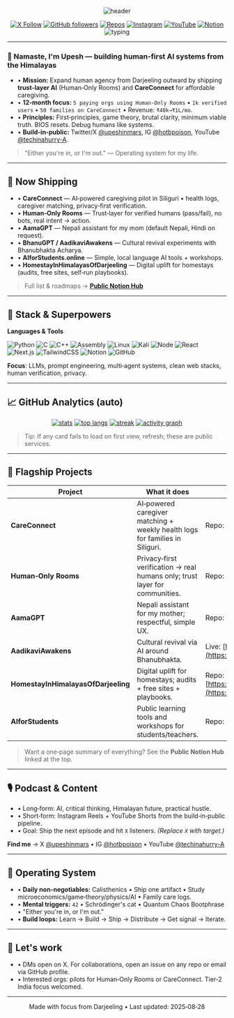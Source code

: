 <!-- README for GitHub profile repo: github.com/ripplewave2025/ripplewave2025
Theme: Synth Architect • Darjeeling → World | AI × Community × Hustle
Note: Replace handles below only if they change. All image links are public badge/SVG providers that work inside GitHub READMEs. -->

<div align="center">
<!-- HERO -->
<img src="https://capsule-render.vercel.app/api?type=waving&height=260&color=0:111827,100:16a34a&text=Upesh%20%7C%20Upesh%20in%20Mars&fontColor=ffffff&fontAlign=50&fontAlignY=40&desc=Synth%20Architect%20%F0%9F%8C%8C%20%E2%80%A2%20AI%20for%20Himalayan%20Communities&descAlign=50&descAlignY=65" alt="header"/>

[![X Follow](https://img.shields.io/twitter/follow/upeshinmars?style=social)](https://x.com/upeshinmars) [![GitHub followers](https://img.shields.io/github/followers/ripplewave2025?style=social)](https://github.com/ripplewave2025) [![Repos](https://img.shields.io/badge/Repos-62-blue)](https://github.com/ripplewave2025?tab=repositories) [![Instagram](https://img.shields.io/badge/Instagram-hotbpoison-E4405F?logo=instagram)](https://www.instagram.com/hotbpoison) [![YouTube](https://img.shields.io/badge/YouTube-techinahurry--A-red?logo=youtube)](https://www.youtube.com/@techinahurry-A) [![Notion](https://img.shields.io/badge/Notion-Hub-black?logo=notion)](https://massive-industry-848.notion.site/Website-Structure-212983e5ce75804688b6e1b68f4d681e?pvs=143)
<br/>
<img src="https://readme-typing-svg.herokuapp.com?font=JetBrains+Mono&pause=1000&center=true&vCenter=true&color=16A34A&width=850&lines=Human-First+AI+%E2%86%92+Darjeeling%2C+then+Everywhere;CareConnect%2C+Human-Only+Rooms%2C+AIforStudents%2C+BhanuGPT;Ship+Daily+%7C+Think+in+First+Principles+%7C+Live+on+42" alt="typing" />
</div>

---

### 👋 Namaste, I'm Upesh — building human‑first AI systems from the Himalayas

* • **Mission:** Expand human agency from Darjeeling outward by shipping **trust‑layer AI** (Human‑Only Rooms) and **CareConnect** for affordable caregiving.
* • **12‑month focus:** `5 paying orgs using Human‑Only Rooms` • `1k verified users` • `50 families on CareConnect` • Revenue: `₹40k→₹1L/mo`.
* • **Principles:** First‑principles, game theory, brutal clarity, minimum viable truth. BIOS resets. Debug humans like systems.
* • **Build‑in‑public:** Twitter/X [@upeshinmars](https://x.com/upeshinmars), IG [@hotbpoison](https://www.instagram.com/hotbpoison), YouTube [@techinahurry-A](https://www.youtube.com/@techinahurry-A).

> "Either you're in, or I'm out." — Operating system for my life.

---

## 🔭 Now Shipping

* • **CareConnect** — AI‑powered caregiving pilot in Siliguri • health logs, caregiver matching, privacy‑first verification.
* • **Human‑Only Rooms** — Trust‑layer for verified humans (pass/fail), no bots, real intent → action.
* • **AamaGPT** — Nepali assistant for my mom (default Nepali, Hindi on request).
* • **BhanuGPT / AadikaviAwakens** — Cultural revival experiments with Bhanubhakta Acharya.
* • **AIforStudents.online** — Simple, local language AI tools + workshops.
* • **HomestayInHimalayasOfDarjeeling** — Digital uplift for homestays (audits, free sites, self‑run playbooks).

> Full list & roadmaps → **[Public Notion Hub](https://massive-industry-848.notion.site/Website-Structure-212983e5ce75804688b6e1b68f4d681e?pvs=143)**

---

## 🧠 Stack & Superpowers

**Languages & Tools**

![Python](https://img.shields.io/badge/Python-111827?logo=python&logoColor=16a34a)
![C](https://img.shields.io/badge/C-111827?logo=c&logoColor=16a34a)
![C++](https://img.shields.io/badge/C%2B%2B-111827?logo=cplusplus&logoColor=16a34a)
![Assembly](https://img.shields.io/badge/Assembly-111827?logo=raspberrypi&logoColor=16a34a)
![Linux](https://img.shields.io/badge/Linux-111827?logo=linux&logoColor=16a34a)
![Kali](https://img.shields.io/badge/Kali%20Linux-111827?logo=kalilinux&logoColor=16a34a)
![Node](https://img.shields.io/badge/Node.js-111827?logo=nodedotjs&logoColor=16a34a)
![React](https://img.shields.io/badge/React-111827?logo=react&logoColor=16a34a)
![Next.js](https://img.shields.io/badge/Next.js-111827?logo=nextdotjs&logoColor=16a34a)
![TailwindCSS](https://img.shields.io/badge/Tailwind-111827?logo=tailwindcss&logoColor=16a34a)
![Notion](https://img.shields.io/badge/Notion-111827?logo=notion&logoColor=16a34a)
![GitHub](https://img.shields.io/badge/GitHub-111827?logo=github&logoColor=16a34a)

**Focus**: LLMs, prompt engineering, multi‑agent systems, clean web stacks, human verification, privacy.

---

## 📈 GitHub Analytics (auto)

<div align="center">
<a href="https://github.com/anuraghazra/github-readme-stats"><img src="https://github-readme-stats.vercel.app/api?username=ripplewave2025&show_icons=true&theme=dark&hide_border=true&bg_color=111827&title_color=16a34a&icon_color=16a34a&text_color=ffffff" alt="stats"/></a>
<a href="https://github.com/anuraghazra/github-readme-stats"><img src="https://github-readme-stats.vercel.app/api/top-langs/?username=ripplewave2025&layout=compact&theme=dark&hide_border=true&bg_color=111827&title_color=16a34a&text_color=ffffff" alt="top langs"/></a>
<a href="https://github.com/denvercoder1/github-readme-streak-stats"><img src="https://streak-stats.demolab.com?user=ripplewave2025&theme=dark&hide_border=true&background=111827&ring=16A34A&fire=16A34A&currStreakLabel=16A34A" alt="streak"/></a>
<a href="https://github.com/Ashutosh00710/github-readme-activity-graph"><img src="https://github-readme-activity-graph.vercel.app/graph?username=ripplewave2025&theme=react-dark&hide_border=true&bg_color=111827&color=16a34a&line=16a34a&point=ffffff" alt="activity graph"/></a>
</div>

> Tip: If any card fails to load on first view, refresh; these are public services.

---

## 🚀 Flagship Projects

| Project                             | What it does                                                                 | Links                                                                                                                                        |
| ----------------------------------- | ---------------------------------------------------------------------------- | -------------------------------------------------------------------------------------------------------------------------------------------- |
| **CareConnect**                     | AI‑powered caregiver matching + weekly health logs for families in Siliguri. | Repo: *TBA* • Pitch: *TBA*                                                                                                                   |
| **Human‑Only Rooms**                | Privacy‑first verification → real humans only; trust layer for communities.  | Repo: *TBA*                                                                                                                                  |
| **AamaGPT**                         | Nepali assistant for my mother; respectful, simple UX.                       | Repo: *TBA*                                                                                                                                  |
| **AadikaviAwakens**                 | Cultural revival via AI around Bhanubhakta.                                  | Live: [https://ripplewave2025.github.io/AadikaviAwakens](https://ripplewave2025.github.io/AadikaviAwakens)                                   |
| **HomestayInHimalayasOfDarjeeling** | Digital uplift for homestays; audits + free sites + playbooks.               | Repo: [https://github.com/ripplewave2025/HomestayInHimalayasOfDarjeeling](https://github.com/ripplewave2025/HomestayInHimalayasOfDarjeeling) |
| **AIforStudents**                   | Public learning tools and workshops for students/teachers.                   | Repo: *TBA*                                                                                                                                  |

> Want a one‑page summary of everything? See the **Public Notion Hub** linked at the top.

---

## 🎙️ Podcast & Content

* • Long‑form: AI, critical thinking, Himalayan future, practical hustle.
* • Short‑form: Instagram Reels + YouTube Shorts from the build‑in‑public pipeline.
* • Goal: Ship the next episode and hit `X` listeners. *(Replace `X` with target.)*

**Find me** → X [@upeshinmars](https://x.com/upeshinmars) • IG [@hotbpoison](https://www.instagram.com/hotbpoison) • YouTube [@techinahurry-A](https://www.youtube.com/@techinahurry-A)

---

## 🧩 Operating System

* • **Daily non‑negotiables:** Calisthenics • Ship one artifact • Study microeconomics/game‑theory/physics/AI • Family care logs.
* • **Mental triggers:** `42` • Schrödinger's cat • Quantum Chaos Bootphrase • "Either you're in, or I'm out."
* • **Build loops:** Learn → Build → Ship → Distribute → Get signal → Iterate.

---

## 🤝 Let's work

* • DMs open on X. For collaborations, open an issue on any repo or email via GitHub profile.
* • Interested orgs: pilots for Human‑Only Rooms or CareConnect. Tier‑2 India focus welcomed.

---

<div align="center">
Made with focus from Darjeeling • Last updated: 2025‑08‑28
</div>
